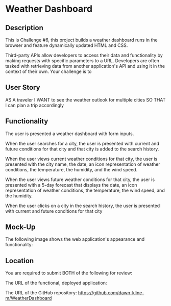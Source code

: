 # Weather Dashboard

## Description

This is Challenge #6, this project builds a weather dashboard runs in the browser and feature dynamically updated HTML and CSS.

 Third-party APIs allow developers to access their data and functionality by making requests with specific parameters to a URL. Developers are often tasked with retrieving data from another application's API and using it in the context of their own. Your challenge is to 

<!-- Use the [5 Day Weather Forecast](https://openweathermap.org/forecast5) to retrieve weather data for cities. The base URL should look like the following: `https://api.openweathermap.org/data/2.5/forecast?lat={lat}&lon={lon}&appid={API key}`. After registering for a new API key, you may need to wait up to 2 hours for that API key to activate. -->

<!-- **Hint**: Using the 5 Day Weather Forecast API, you'll notice that you will need to pass in coordinates instead of just a city name. Using the OpenWeatherMap APIs, how could we retrieve geographical coordinates given a city name? -->

<!-- You will use `localStorage` to store any persistent data. For more information on how to work with the OpenWeather API, refer to the [Full-Stack Blog on how to use API keys](https://coding-boot-camp.github.io/full-stack/apis/how-to-use-api-keys). -->

## User Story

AS A traveler
I WANT to see the weather outlook for multiple cities
SO THAT I can plan a trip accordingly

## Functionality


The user is presented a weather dashboard with form inputs.

When the user searches for a city, the user is presented with current and future conditions for that city and that city is added to the search history.

When the user views current weather conditions for that city, the user is presented with the city name, the date, an icon representation of weather conditions, the temperature, the humidity, and the wind speed.

When the user views future weather conditions for that city, the user is presented with a 5-day forecast that displays the date, an icon representation of weather conditions, the temperature, the wind speed, and the humidity.

When the user clicks on a city in the search history, the user is presented with current and future conditions for that city


## Mock-Up

The following image shows the web application's appearance and functionality:

<!-- ![The weather app includes a search option, a list of cities, and a five-day forecast and current weather conditions for Atlanta.](./Assets/06-server-side-apis-homework-demo.png) -->

## Location

You are required to submit BOTH of the following for review:

The URL of the functional, deployed application:

The URL of the GitHub repository: https://github.com/dawn-kline-m/WeatherDashboard


